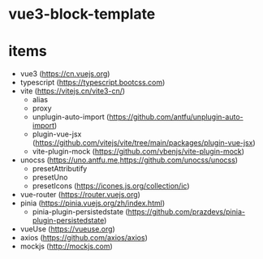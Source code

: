 # vue3-block-template

# items

- vue3 (https://cn.vuejs.org)
- typescript (https://typescript.bootcss.com)
- vite (https://vitejs.cn/vite3-cn/)
  - alias
  - proxy
  - unplugin-auto-import (https://github.com/antfu/unplugin-auto-import)
  - plugin-vue-jsx (https://github.com/vitejs/vite/tree/main/packages/plugin-vue-jsx)
  - vite-plugin-mock (https://github.com/vbenjs/vite-plugin-mock)
- unocss (https://uno.antfu.me,https://github.com/unocss/unocss)
  - presetAttributify
  - presetUno
  - presetIcons (https://icones.js.org/collection/ic)
- vue-router (https://router.vuejs.org)
- pinia (https://pinia.vuejs.org/zh/index.html)
  - pinia-plugin-persistedstate (https://github.com/prazdevs/pinia-plugin-persistedstate)
- vueUse (https://vueuse.org)
- axios (https://github.com/axios/axios)
- mockjs (http://mockjs.com)